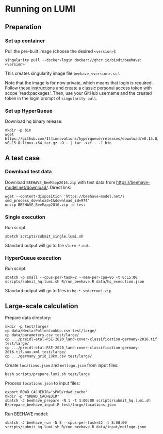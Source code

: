 # Running on LUMI

## Preparation

### Set up container

Pull the pre-built image (choose the desired `<version>`):

    singularity pull --docker-login docker://ghcr.io/biodt/beehave:<version>

This creates singularity image file `beehave_<version>.sif`.

Note that the image is for now private, which means that login is required.
Follow [these instructions](https://docs.github.com/en/authentication/keeping-your-account-and-data-secure/creating-a-personal-access-token#creating-a-personal-access-token-classic)
and create a classic personal access token with scope 'read:packages'.
Then, use your GitHub username and the created token in the login prompt of `singularity pull`.

### Set up HyperQueue

Download hq binary release:

    mkdir -p bin
    wget https://github.com/It4innovations/hyperqueue/releases/download/v0.15.0/hq-v0.15.0-linux-x64.tar.gz -O - | tar -xzf - -C bin


## A test case

### Download test data

Download `BEEHAVE_BeeMapp2016.zip` with test data from https://beehave-model.net/download/. Direct link:

    wget --content-disposition 'https://beehave-model.net/?smd_process_download=1&download_id=974'
    unzip BEEHAVE_BeeMapp2016.zip -d test

### Single execution

Run script:

    sbatch scripts/submit_single.lumi.sh

Standard output will go to file `slurm-*.out`.

### HyperQueue execution

Run script:

    sbatch -p small --cpus-per-task=2 --mem-per-cpu=8G -t 0:15:00 scripts/submit_hq.lumi.sh R/run_beehave.R data/hq_execution.json

Standard output will go to files in `hq-*.stderrout.zip`.


## Large-scale calculation

Prepare data directory:

    mkdir -p test/large/
    cp data/NectarPollenLookUp.csv test/large/
    cp data/parameters.csv test/large/
    cp .../preidl-etal-RSE-2020_land-cover-classification-germany-2016.tif test/large/
    cp .../preidl-etal-RSE-2020_land-cover-classification-germany-2016.tif.aux.xml test/large/
    cp .../germany_grid_10km.csv test/large/

Create `locations.json` and `netlogo.json` from input files:

    bash scripts/prepare.lumi.sh test/large

Process `locations.json` to input files:

    export RDWD_CACHEDIR="$PWD/rdwd_cache"
    mkdir -p "$RDWD_CACHEDIR"
    sbatch -J beehave_prepare -N 1 -t 1:00:00 scripts/submit_hq.lumi.sh R/prepare_beehave_input.R test/large/locations.json

Run BEEHAVE model:

    sbatch -J beehave_run -N 8 --cpus-per-task=32 -t 8:00:00 scripts/submit_hq.lumi.sh R/run_beehave.R data/input/netlogo.json

